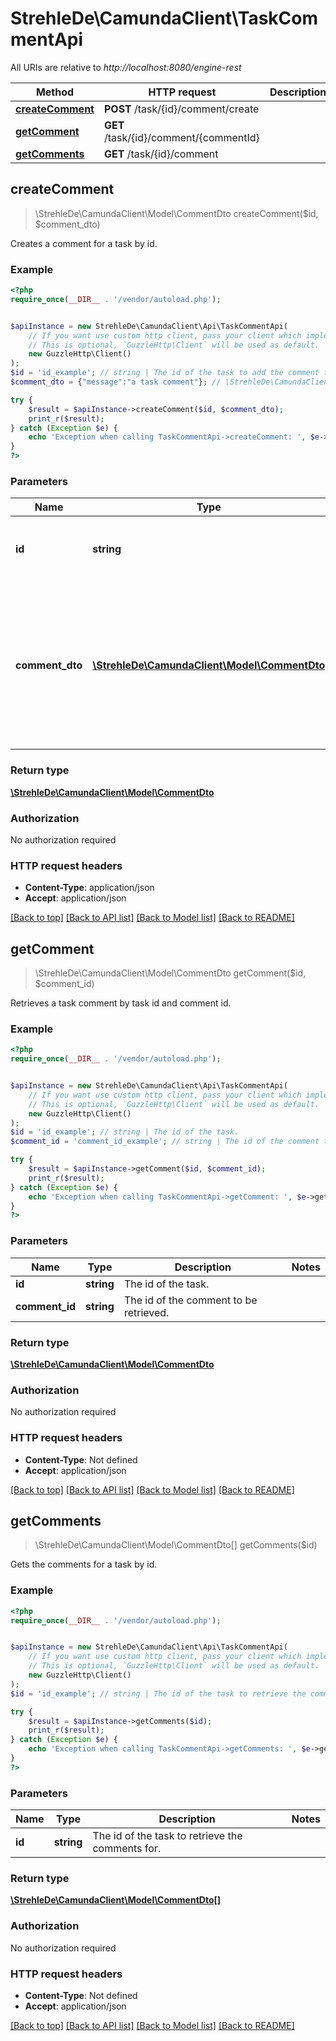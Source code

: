 # StrehleDe\CamundaClient\TaskCommentApi

All URIs are relative to *http://localhost:8080/engine-rest*

Method | HTTP request | Description
------------- | ------------- | -------------
[**createComment**](TaskCommentApi.md#createComment) | **POST** /task/{id}/comment/create | 
[**getComment**](TaskCommentApi.md#getComment) | **GET** /task/{id}/comment/{commentId} | 
[**getComments**](TaskCommentApi.md#getComments) | **GET** /task/{id}/comment | 



## createComment

> \StrehleDe\CamundaClient\Model\CommentDto createComment($id, $comment_dto)



Creates a comment for a task by id.

### Example

```php
<?php
require_once(__DIR__ . '/vendor/autoload.php');


$apiInstance = new StrehleDe\CamundaClient\Api\TaskCommentApi(
    // If you want use custom http client, pass your client which implements `GuzzleHttp\ClientInterface`.
    // This is optional, `GuzzleHttp\Client` will be used as default.
    new GuzzleHttp\Client()
);
$id = 'id_example'; // string | The id of the task to add the comment to.
$comment_dto = {"message":"a task comment"}; // \StrehleDe\CamundaClient\Model\CommentDto | **Note:** Only the `message` property will be used. Every other property passed to this endpoint will be ignored.

try {
    $result = $apiInstance->createComment($id, $comment_dto);
    print_r($result);
} catch (Exception $e) {
    echo 'Exception when calling TaskCommentApi->createComment: ', $e->getMessage(), PHP_EOL;
}
?>
```

### Parameters


Name | Type | Description  | Notes
------------- | ------------- | ------------- | -------------
 **id** | **string**| The id of the task to add the comment to. |
 **comment_dto** | [**\StrehleDe\CamundaClient\Model\CommentDto**](../Model/CommentDto.md)| **Note:** Only the &#x60;message&#x60; property will be used. Every other property passed to this endpoint will be ignored. | [optional]

### Return type

[**\StrehleDe\CamundaClient\Model\CommentDto**](../Model/CommentDto.md)

### Authorization

No authorization required

### HTTP request headers

- **Content-Type**: application/json
- **Accept**: application/json

[[Back to top]](#) [[Back to API list]](../../README.md#documentation-for-api-endpoints)
[[Back to Model list]](../../README.md#documentation-for-models)
[[Back to README]](../../README.md)


## getComment

> \StrehleDe\CamundaClient\Model\CommentDto getComment($id, $comment_id)



Retrieves a task comment by task id and comment id.

### Example

```php
<?php
require_once(__DIR__ . '/vendor/autoload.php');


$apiInstance = new StrehleDe\CamundaClient\Api\TaskCommentApi(
    // If you want use custom http client, pass your client which implements `GuzzleHttp\ClientInterface`.
    // This is optional, `GuzzleHttp\Client` will be used as default.
    new GuzzleHttp\Client()
);
$id = 'id_example'; // string | The id of the task.
$comment_id = 'comment_id_example'; // string | The id of the comment to be retrieved.

try {
    $result = $apiInstance->getComment($id, $comment_id);
    print_r($result);
} catch (Exception $e) {
    echo 'Exception when calling TaskCommentApi->getComment: ', $e->getMessage(), PHP_EOL;
}
?>
```

### Parameters


Name | Type | Description  | Notes
------------- | ------------- | ------------- | -------------
 **id** | **string**| The id of the task. |
 **comment_id** | **string**| The id of the comment to be retrieved. |

### Return type

[**\StrehleDe\CamundaClient\Model\CommentDto**](../Model/CommentDto.md)

### Authorization

No authorization required

### HTTP request headers

- **Content-Type**: Not defined
- **Accept**: application/json

[[Back to top]](#) [[Back to API list]](../../README.md#documentation-for-api-endpoints)
[[Back to Model list]](../../README.md#documentation-for-models)
[[Back to README]](../../README.md)


## getComments

> \StrehleDe\CamundaClient\Model\CommentDto[] getComments($id)



Gets the comments for a task by id.

### Example

```php
<?php
require_once(__DIR__ . '/vendor/autoload.php');


$apiInstance = new StrehleDe\CamundaClient\Api\TaskCommentApi(
    // If you want use custom http client, pass your client which implements `GuzzleHttp\ClientInterface`.
    // This is optional, `GuzzleHttp\Client` will be used as default.
    new GuzzleHttp\Client()
);
$id = 'id_example'; // string | The id of the task to retrieve the comments for.

try {
    $result = $apiInstance->getComments($id);
    print_r($result);
} catch (Exception $e) {
    echo 'Exception when calling TaskCommentApi->getComments: ', $e->getMessage(), PHP_EOL;
}
?>
```

### Parameters


Name | Type | Description  | Notes
------------- | ------------- | ------------- | -------------
 **id** | **string**| The id of the task to retrieve the comments for. |

### Return type

[**\StrehleDe\CamundaClient\Model\CommentDto[]**](../Model/CommentDto.md)

### Authorization

No authorization required

### HTTP request headers

- **Content-Type**: Not defined
- **Accept**: application/json

[[Back to top]](#) [[Back to API list]](../../README.md#documentation-for-api-endpoints)
[[Back to Model list]](../../README.md#documentation-for-models)
[[Back to README]](../../README.md)

